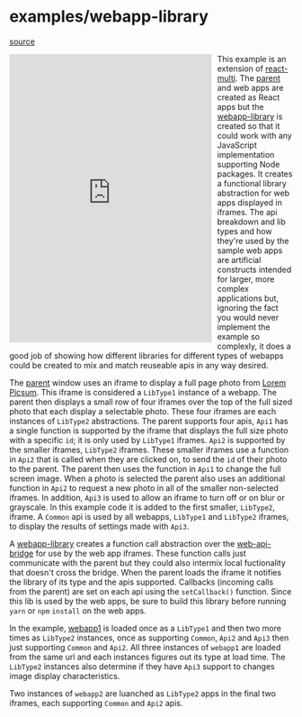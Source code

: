 # examples/webapp-library

[source](https://github.com/precor/web-api-bridge/tree/master/examples/webapp-library/)

<iframe src="https://precor.github.io/web-api-bridge/examples/webapp-library/parent/build/" width="360" height="512" frameborder="0" style="float: left; margin-right: 10px" ></iframe>

This example is an extension of [react-multi](https://github.com/precor/web-api-bridge/tree/master/examples/react-multi/). The [parent](https://github.com/precor/web-api-bridge/tree/master/examples/webapp-library//webapp-library) and web apps are created as React apps but the [webapp-library](https://github.com/precor/web-api-bridge/tree/master/examples/webapp-library//webapp-library) is created so that it could work with any JavaScript implementation supporting Node packages. It creates a functional library abstraction for web apps displayed in iframes. The api breakdown and lib types and how they're used by the sample web apps are artificial constructs intended for larger, more complex applications but, ignoring the fact you would never implement the example so complexly, it does a good job of showing how different libraries for different types of webapps could be created to mix and match reuseable apis in any way desired.

The [parent](https://github.com/precor/web-api-bridge/tree/master/examples/webapp-library//webapp-library) window uses an iframe to display a full page photo from [Lorem Picsum](https://picsum.photos/). This iframe is considered a `LibType1` instance of a webapp. The parent then displays a small row of four iframes over the top of the full sized photo that each display a selectable photo. These four iframes are each instances of `LibType2` abstractions. The parent supports four apis, `Api1` has a single function is supported by the iframe that displays the full size photo with a specific `id`; it is only used by `LibType1` iframes. `Api2` is supported by the smaller iframes, `LibType2` iframes. These smaller iframes use a function in `Api2` that is called when they are clicked on, to send the `id` of their photo to the parent. The parent then uses the function in `Api1` to change the full screen image. When a photo is selected the parent also uses an additional function in `Api2` to request a new photo in all of the smaller non-selected iframes. In addition, `Api3` is used to allow an iframe to turn off or on blur or grayscale. In this example code it is added to the first smaller, `LibType2`, iframe. A `Common` api is used by all webapps, `LibType1` and `LibType2` iframes, to display the results of settings made with `Api3`.

A [webapp-library](https://github.com/precor/web-api-bridge/tree/master/examples/webapp-library//webapp-library) creates a function call abstraction over the [web-api-bridge](https://github.com/precor/web-api-bridge) for use by the web app iframes. These function calls just communicate with the parent but they could also intermix local fuctionality that doesn't cross the bridge. When the parent loads the iframe it notifies the library of its type and the apis supported. Callbacks (incoming calls from the parent) are set on each api using the `setCallback()` function. Since this lib is used by the web apps, be sure to build this library before running `yarn` or `npm` `install` on the web apps.

In the example, [webapp1](https://github.com/precor/web-api-bridge/tree/master/examples/webapp1) is loaded once as a `LibType1` and then two more times as `LibType2` instances, once as supporting `Common`, `Api2` and `Api3` then just supporting `Common` and `Api2`. All three instances of `webapp1` are loaded from the same url and each instances figures out its type at load time. The `LibType2` instances also determine if they have `Api3` support to changes image display characteristics.

Two instances of `webapp2` are luanched as `LibType2` apps in the final two iframes, each supporting `Common` and `Api2` apis.